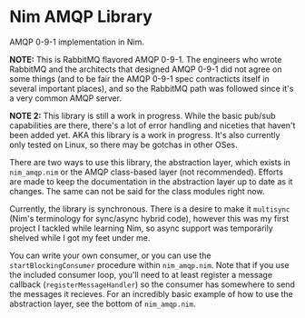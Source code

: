# Nim AMQP Library
AMQP 0-9-1 implementation in Nim.  

**NOTE:** This is RabbitMQ flavored AMQP 0-9-1.  The engineers who wrote RabbitMQ and the architects that designed AMQP 0-9-1 did not agree on some things (and to be fair the AMQP 0-9-1 spec contracticts itself in several important places), and so the RabbitMQ path was followed since it's a very common AMQP server.

**NOTE 2:** This library is still a work in progress.  While the basic pub/sub capabilities are there, there's a lot of error handling and niceties that haven't been added yet.  AKA this library is a work in progress.  It's also currently only tested on Linux, so there may be gotchas in other OSes.

There are two ways to use this library, the abstraction layer, which exists in `nim_amqp.nim` or the AMQP class-based layer (not recommended).  Efforts are made to keep the documentation in the abstraction layer up to date as it changes.  The same can not be said for the class modules right now.

Currently, the library is synchronous.  There is a desire to make it `multisync` (Nim's terminology for sync/async hybrid code), however this was my first project I tackled while learning Nim, so async support was temporarily shelved while I got my feet under me.

You can write your own consumer, or you can use the `startBlockingConsumer` procedure within `nim_amqp.nim`.  Note that if you use the included consumer loop, you'll need to at least register a message callback (`registerMessageHandler`) so the consumer has somewhere to send the messages it recieves.  For an incredibly basic example of how to use the abstraction layer, see the bottom of `nim_amqp.nim`.